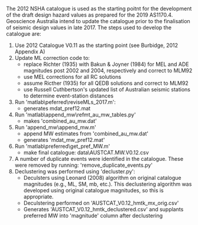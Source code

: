 The 2012 NSHA catalogue is used as the starting poitnt for the development of the draft design hazard values as prepared for the 2019 AS1170.4.  Geoscience Australia intend to update the catalogue prior to the finalisation of seismic design values in late 2017.  The steps used to develop the catalogue are:

1) Use 2012 Catalogue V0.11 as the starting point (see Burbidge, 2012 Appendix A)
2) Update ML correction code to:
	- replace Richter (1935) with Bakun & Joyner (1984) for MEL and ADE magnitudes post 2002 and 2004, respectively and correct to MLM92
	- use MEL corrections for all RC solutions
	- assume Ricther (1935) for all QEDB solutions and correct to MLM92
	- use Russell Cuthbertson's updated list of Australian seismic stations to determine event-station distances
3) Run 'matlab\peferred\reviseMLs_2017.m':
	- generates mdat_pref12.mat
4) Run 'matlab\append_mw\refmt_au_mw_tables.py'
	- makes 'combined_au_mw.dat'
5) Run 'append_mw\append_mw.m'
	- append MW estimates from 'combined_au_mw.dat'
	- generates 'mdat_mw_pref12.mat'
6) Run 'matlab\preferred\get_pref_MW.m'
	- make final catalogue: data\AUSTCAT.MW.V0.12.csv
7) A number of duplicate events were identified in the catalogue.  These were removed by running: 'remove_duplicate_events.py'
9) Declustering was performed using 'decluster.py':
	- Deculsters using Leonard (2008) algorithm on original catalogue magnitudes (e.g., ML, SM, mb, etc.).  This declustering algorithm was developed using original catalogue magnitudes, so this is appropriate.
	- Deculstering performed on 'AUSTCAT_V0.12_hmtk_mx_orig.csv'
	- Generates 'AUSTCAT_V0.12_hmtk_declustered.csv' and supplants preferred MW into 'magnitude' column after declustering
